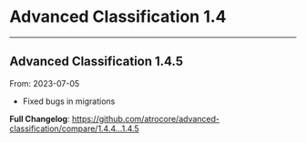 # Advanced Classification 1.4


---

## Advanced Classification 1.4.5
From: 2023-07-05

* Fixed bugs in migrations

**Full Changelog**: https://github.com/atrocore/advanced-classification/compare/1.4.4...1.4.5